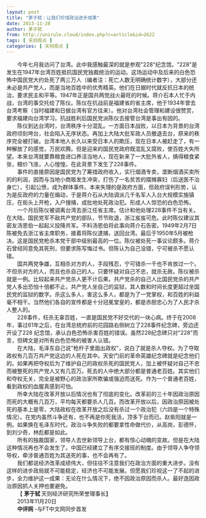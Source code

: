 ```yaml
---
layout: post
title: "茅于轼：让我们珍惜政治进步成果"
date: 2013-11-20
author: 茅于轼
from: http://unirule.cloud/index.php?c=article&id=2622
tags: [ 天则观点 ]
categories: [ 天则观点 ]
---
```


<div class="article">
 <div class="body-text">
  <div style="text-indent:21.0pt;">
   今年七月我访问了台湾。此中我感触最深的就是参观"228"纪念馆。"228"是发生在1947年台湾百姓抵抗国民党独裁统治的运动。这场运动中及后来的白色恐怖中国民党大约处死了两三万人（编者注：死亡人数无明确统计数字），大部分还未必是共产党人，而是当地百姓中的优秀精英。他们在日据时代就反抗日本的统治，要求民主和平等。1947年正是国共两党战火最旺的时候。蒋介石本人忙于内战，台湾的事交托给了陈仪。陈仪在抗战前是福建省的省主席，他于1934年曾去台湾考察（当时福建和日据台湾有官方往来）。他对台湾社会管理和建设很赞赏，要求福建向台湾学习。抗战胜利后国民党派陈仪去接管台湾是事出有因的。
  </div>
  <div style="text-indent:21.0pt;">
  </div>
  <div style="text-indent:21.0pt;">
   陈仪到达台湾时，台湾秩序十分混乱。一方面日本战败，以日本为背景的台湾政府顷刻垮台，社会陷入无序状态。再加上大陆大批军政人员撤退去台，原来的秩序完全被打破。台湾本地人长久以来受日本人的欺压，现在日本人被赶走了，有一种解放了的感觉，万民欢腾。但是迎来的国民党政府既混乱又腐败，使百姓大失所望。本来台湾就要靠粮食进口养活当地人，现在新来了一大批外省人，搞得粮食紧张，粮价飞涨，人心惶惶。在此背景下发生了228事件。
  </div>
  <div style="text-indent:21.0pt;">
  </div>
  <div style="text-indent:21.0pt;">
   事件的直接原因是国民党为了筹措政府收入，实行烟酒专卖，垄断烟酒买卖所的的利润，因而与当地小商贩发生冲突，打伤了一名贫苦的摆摊寡妇（后送医不治身亡），引起公愤，成为群体事件。本来失理的是政府方面，但政府误判形势，认为是反政府的力量在煽动，于是蒋介石从大陆调派几千名军人入台大规模实施镇压，在街头上开枪，入户搜捕，成批地处死政治犯。形成人人惊恐的白色恐怖。
  </div>
  <div style="text-indent:21.0pt;">
  </div>
  <div style="text-indent:21.0pt;">
   一个月后陈仪被调离台湾去浙江任省主席。估计和他处理228事件不当有关。在大陆，国民党军不敌共产党的部队，节节败退，浙江岌岌可危。此时陈仪建议其密友汤恩伯一起起义投降共军。不料汤恩伯将此事向蒋介石告密。1949年2月7日陈被免去浙江省主席职务，接着将陈仪逮捕，送回台湾。最后于1950年5月被枪决。这是国民党枪杀本党干部中级别最高的一位。陈仪被处死一事议论颇多。蒋介石曾经同意免其死刑，但要求陈写悔过书。但陈认为自己没错，宁可被杀不愿认错。
  </div>
  <div style="text-indent:21.0pt;">
  </div>
  <div style="text-indent:21.0pt;">
   国共两党争雄，互相杀对方的人，手段残忍，宁可错杀一千也不肯放过一个。不但杀对方的人，而且也杀自己的人。只要怀疑对自己不忠，就杀无赦。陈仪被杀就是一例。比较起来共产党杀人更不计后果。共产党杀的自己人比国民党杀的共产党人多出恐怕十倍都不止。共产党人坐自己的监狱，其人数和时间长度更超过坐国民党的监狱的数字。杀这么多人，害这么多人，都是为了一党掌权，和百姓的利益毫不相干。当然他们各自的宣传都是十分冠冕堂皇的，都是赤胆忠心为了人民才杀人整人的。
  </div>
  <div style="text-indent:21.0pt;">
  </div>
  <div style="text-indent:21.0pt;">
   228事件，枉杀无辜百姓，一直是国民党不好交代的一块心病。终于在2008年，事过61年之后，在台湾总统府前的花园路右侧树立了228事件纪念碑，旁边还开设了228 纪念馆，承认白色恐怖杀害百姓的错误。虽然228纪念碑只对"228"而言，但碑文是对所有白色恐怖的被害人认错。
  </div>
  <div style="text-indent:21.0pt;">
  </div>
  <div style="text-indent:21.0pt;">
   在大陆，毛泽东自己说"枪杆子里面出政权"，说白了就是杀人夺权。为了夺取政权有几百万共产党这边的人死在其中。天安门前的革命英雄纪念碑就是纪念他们的。如果再把夺权后为了维护自己的政权杀死的国民党人，加上被怀疑对自己不忠而被整死的共产党人又有几百万。死去的人中绝大部分都是普通老百姓。其实他们和夺权无关，完全是被野心的政治家所欺骗或强迫而送死。作为一个普通老百姓，看到政权的血腥真感到可怕。
  </div>
  <div style="text-indent:21.0pt;">
  </div>
  <div style="text-indent:21.0pt;">
   所幸大陆在改革开放以后情况也有了彻底的变化。改革前的三十年因政治原因而死的大概有几百万，平均每天都要杀人几百。而改革开放以后，因政治原因被处死的基本上是零，大陆政权在改革开放之后没有杀过一个政治犯（六四是一个特殊情况）。在党内虽然斗争还有，也不再是你死我活，顶多下台而已。赵紫阳就是一例。如果换在毛泽东时代，政治斗争失败的都要拿性命做代价，从高岗，彭德怀，到刘少奇，林彪都是如此。
  </div>
  <div style="text-indent:21.0pt;">
  </div>
  <div style="text-indent:21.0pt;">
   所有的独裁国家，领导人去世新领导上台，都有惊心动魄的变故。但是在大陆这种情况再也不会发生了。中国已经建立了有序交接班的制度。由于领导人争夺领导权，牵涉普通百姓为其送死的事，也不会再有了。
  </div>
  <div style="text-indent:21.0pt;">
  </div>
  <div style="text-indent:21.0pt;">
   我们都说经济改革成绩伟大，但往往不注意我们在政治方面的重大进步。没有这样的进步政局就不可能稳定，经济也不可能发展。但愿我们珍视这一了不起的进步，全力维护这一成果：无论在什么情况下，绝不因政治原因而杀人。最好连因政治原因抓人关押也要避免。
  </div>
  <div style="text-indent:21.0pt;">
  </div>
  <div style="text-indent:21.0pt;">
   【
   <b>
    茅于轼
   </b>
   天则经济研究所荣誉理事长】
  </div>
  <div style="text-indent:21.0pt;">
  </div>
  <div style="text-indent:21.0pt;">
  </div>
  <div style="text-indent:21.0pt;">
   2013年11月20日
  </div>
  <div style="text-indent:21.1pt;">
   <b>
    中评网
   </b>
   -与FT中文网同步首发
  </div>
  <div style="text-indent:21.0pt;">
  </div>
  <div style="text-indent:21.0pt;">
  </div>
  <p align="left">
  </p>
 </div>
</div>

